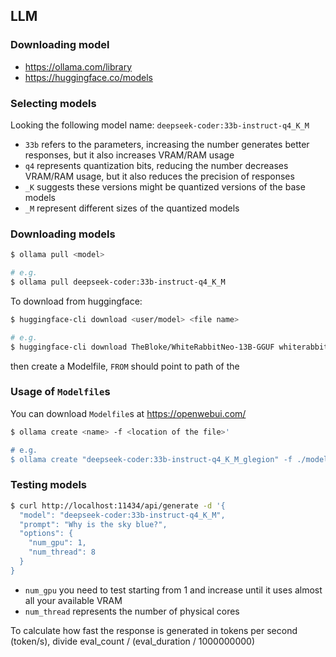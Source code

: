 ## LLM

### Downloading model

- https://ollama.com/library
- https://huggingface.co/models

### Selecting models

Looking the following model name: `deepseek-coder:33b-instruct-q4_K_M`

- `33b` refers to the parameters, increasing the number generates better responses, but it also increases VRAM/RAM usage
- `q4` represents quantization bits, reducing the number decreases VRAM/RAM usage, but it also reduces the precision of responses
- `_K` suggests these versions might be quantized versions of the base models
- `_M` represent different sizes of the quantized models

### Downloading models

```sh
$ ollama pull <model>

# e.g.
$ ollama pull deepseek-coder:33b-instruct-q4_K_M
```

To download from huggingface:

```sh
$ huggingface-cli download <user/model> <file name>

# e.g.
$ huggingface-cli download TheBloke/WhiteRabbitNeo-13B-GGUF whiterabbitneo-13b.Q5_K_M.gguf
```

then create a Modelfile, `FROM` should point to path of the

### Usage of `Modelfile`s

You can download `Modelfile`s at https://openwebui.com/

```sh
$ ollama create <name> -f <location of the file>'

# e.g.
$ ollama create "deepseek-coder:33b-instruct-q4_K_M_glegion" -f ./models/glegion/Modelfile_deepseek-coder:33b-instruct-q4_K_M
```

### Testing models

```sh
$ curl http://localhost:11434/api/generate -d '{
  "model": "deepseek-coder:33b-instruct-q4_K_M",
  "prompt": "Why is the sky blue?",
  "options": {
    "num_gpu": 1,
    "num_thread": 8
  }
}
```

- `num_gpu` you need to test starting from 1 and increase until it uses almost all your available VRAM
- `num_thread` represents the number of physical cores

To calculate how fast the response is generated in tokens per second (token/s), divide eval_count / (eval_duration / 1000000000)

